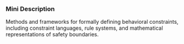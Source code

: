 ### Mini Description

Methods and frameworks for formally defining behavioral constraints, including constraint languages, rule systems, and mathematical representations of safety boundaries.
